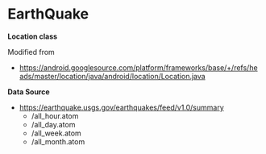 # EarthQuake

**Location class**

Modified from

- https://android.googlesource.com/platform/frameworks/base/+/refs/heads/master/location/java/android/location/Location.java


**Data Source**

- https://earthquake.usgs.gov/earthquakes/feed/v1.0/summary
    - /all_hour.atom
    - /all_day.atom
    - /all_week.atom
    - /all_month.atom
